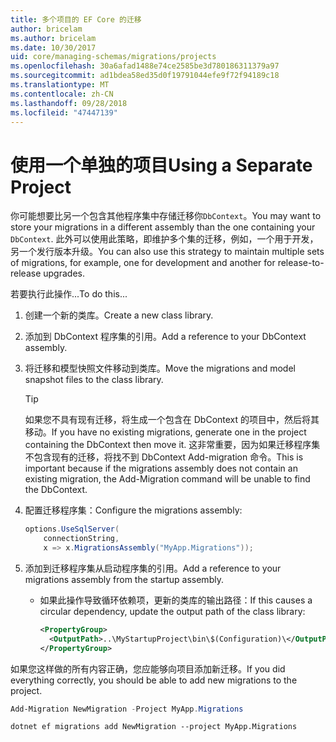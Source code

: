 ```yaml
---
title: 多个项目的 EF Core 的迁移
author: bricelam
ms.author: bricelam
ms.date: 10/30/2017
uid: core/managing-schemas/migrations/projects
ms.openlocfilehash: 30a6afad1488e74ce2585be3d780186311379a97
ms.sourcegitcommit: ad1bdea58ed35d0f19791044efe9f72f94189c18
ms.translationtype: MT
ms.contentlocale: zh-CN
ms.lasthandoff: 09/28/2018
ms.locfileid: "47447139"
---
```

<a name="using-a-separate-project"></a><span data-ttu-id="8c133-102">使用一个单独的项目</span><span class="sxs-lookup"><span data-stu-id="8c133-102">Using a Separate Project</span></span>
========================
<span data-ttu-id="8c133-103">你可能想要比另一个包含其他程序集中存储迁移你`DbContext`。</span><span class="sxs-lookup"><span data-stu-id="8c133-103">You may want to store your migrations in a different assembly than the one containing your `DbContext`.</span></span> <span data-ttu-id="8c133-104">此外可以使用此策略，即维护多个集的迁移，例如，一个用于开发，另一个发行版本升级。</span><span class="sxs-lookup"><span data-stu-id="8c133-104">You can also use this strategy to maintain multiple sets of migrations, for example, one for development and another for release-to-release upgrades.</span></span>

<span data-ttu-id="8c133-105">若要执行此操作...</span><span class="sxs-lookup"><span data-stu-id="8c133-105">To do this...</span></span>

1. <span data-ttu-id="8c133-106">创建一个新的类库。</span><span class="sxs-lookup"><span data-stu-id="8c133-106">Create a new class library.</span></span>

2. <span data-ttu-id="8c133-107">添加到 DbContext 程序集的引用。</span><span class="sxs-lookup"><span data-stu-id="8c133-107">Add a reference to your DbContext assembly.</span></span>

3. <span data-ttu-id="8c133-108">将迁移和模型快照文件移动到类库。</span><span class="sxs-lookup"><span data-stu-id="8c133-108">Move the migrations and model snapshot files to the class library.</span></span>
   > [!TIP]
   > <span data-ttu-id="8c133-109">如果您不具有现有迁移，将生成一个包含在 DbContext 的项目中，然后将其移动。</span><span class="sxs-lookup"><span data-stu-id="8c133-109">If you have no existing migrations, generate one in the project containing the DbContext then move it.</span></span> <span data-ttu-id="8c133-110">这非常重要，因为如果迁移程序集不包含现有的迁移，将找不到 DbContext Add-migration 命令。</span><span class="sxs-lookup"><span data-stu-id="8c133-110">This is important because if the migrations assembly does not contain an existing migration, the Add-Migration command will be unable to find the DbContext.</span></span>

4. <span data-ttu-id="8c133-111">配置迁移程序集：</span><span class="sxs-lookup"><span data-stu-id="8c133-111">Configure the migrations assembly:</span></span>

   ``` csharp
   options.UseSqlServer(
       connectionString,
       x => x.MigrationsAssembly("MyApp.Migrations"));
   ```

5. <span data-ttu-id="8c133-112">添加到迁移程序集从启动程序集的引用。</span><span class="sxs-lookup"><span data-stu-id="8c133-112">Add a reference to your migrations assembly from the startup assembly.</span></span>
   * <span data-ttu-id="8c133-113">如果此操作导致循环依赖项，更新的类库的输出路径：</span><span class="sxs-lookup"><span data-stu-id="8c133-113">If this causes a circular dependency, update the output path of the class library:</span></span>

     ``` xml
     <PropertyGroup>
       <OutputPath>..\MyStartupProject\bin\$(Configuration)\</OutputPath>
     </PropertyGroup>
     ```

<span data-ttu-id="8c133-114">如果您这样做的所有内容正确，您应能够向项目添加新迁移。</span><span class="sxs-lookup"><span data-stu-id="8c133-114">If you did everything correctly, you should be able to add new migrations to the project.</span></span>

``` powershell
Add-Migration NewMigration -Project MyApp.Migrations
```
``` Console
dotnet ef migrations add NewMigration --project MyApp.Migrations
```
